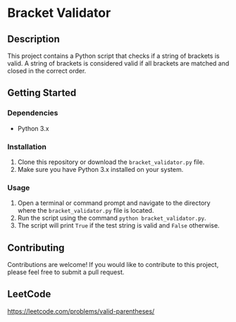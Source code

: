 # Bracket Validator

## Description

This project contains a Python script that checks if a string of brackets is valid. A string of brackets is considered valid if all brackets are matched and closed in the correct order.

## Getting Started

### Dependencies

- Python 3.x

### Installation

1. Clone this repository or download the `bracket_validator.py` file.
2. Make sure you have Python 3.x installed on your system.

### Usage

1. Open a terminal or command prompt and navigate to the directory where the `bracket_validator.py` file is located.
2. Run the script using the command `python bracket_validator.py`.
3. The script will print `True` if the test string is valid and `False` otherwise.

## Contributing

Contributions are welcome! If you would like to contribute to this project, please feel free to submit a pull request.

## LeetCode
https://leetcode.com/problems/valid-parentheses/
